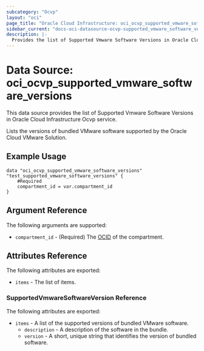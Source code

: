 ```yaml
---
subcategory: "Ocvp"
layout: "oci"
page_title: "Oracle Cloud Infrastructure: oci_ocvp_supported_vmware_software_versions"
sidebar_current: "docs-oci-datasource-ocvp-supported_vmware_software_versions"
description: |-
  Provides the list of Supported Vmware Software Versions in Oracle Cloud Infrastructure Ocvp service
---
```


# Data Source: oci_ocvp_supported_vmware_software_versions
This data source provides the list of Supported Vmware Software Versions in Oracle Cloud Infrastructure Ocvp service.

Lists the versions of bundled VMware software supported by the Oracle Cloud
VMware Solution.


## Example Usage

```hcl
data "oci_ocvp_supported_vmware_software_versions" "test_supported_vmware_software_versions" {
	#Required
	compartment_id = var.compartment_id
}
```

## Argument Reference

The following arguments are supported:

* `compartment_id` - (Required) The [OCID](https://docs.cloud.oracle.com/iaas/Content/General/Concepts/identifiers.htm) of the compartment.


## Attributes Reference

The following attributes are exported:

* `items` - The list of items.

### SupportedVmwareSoftwareVersion Reference

The following attributes are exported:

* `items` - A list of the supported versions of bundled VMware software.
	* `description` - A description of the software in the bundle.
	* `version` - A short, unique string that identifies the version of bundled software. 

